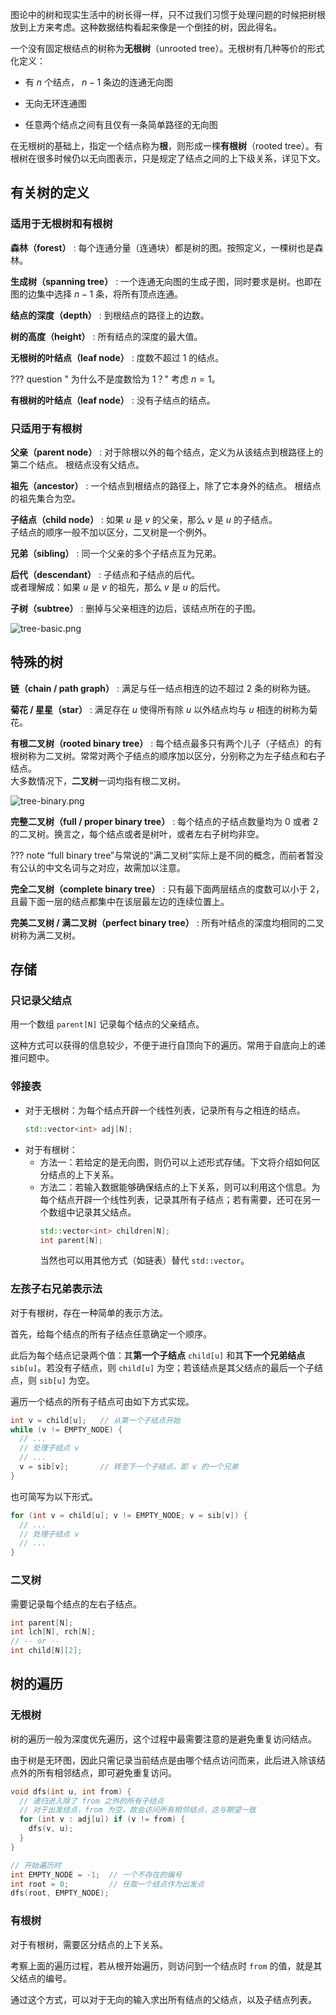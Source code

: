 图论中的树和现实生活中的树长得一样，只不过我们习惯于处理问题的时候把树根放到上方来考虑。这种数据结构看起来像是一个倒挂的树，因此得名。

一个没有固定根结点的树称为**无根树**（unrooted tree）。无根树有几种等价的形式化定义：

-   有 $n$ 个结点， $n-1$ 条边的连通无向图

-   无向无环连通图

-   任意两个结点之间有且仅有一条简单路径的无向图

在无根树的基础上，指定一个结点称为**根**，则形成一棵**有根树**（rooted tree）。有根树在很多时候仍以无向图表示，只是规定了结点之间的上下级关系，详见下文。

## 有关树的定义

### 适用于无根树和有根树

**森林（forest）**
:   每个连通分量（连通块）都是树的图。按照定义，一棵树也是森林。

**生成树（spanning tree）**
:   一个连通无向图的生成子图，同时要求是树。也即在图的边集中选择 $n - 1$ 条，将所有顶点连通。

**结点的深度（depth）**
:   到根结点的路径上的边数。

**树的高度（height）**
:   所有结点的深度的最大值。

**无根树的叶结点（leaf node）**
:   度数不超过 $1$ 的结点。

??? question " 为什么不是度数恰为 $1$？"
    考虑 $n = 1$。

**有根树的叶结点（leaf node）**
:   没有子结点的结点。

### 只适用于有根树

**父亲（parent node）**
:   对于除根以外的每个结点，定义为从该结点到根路径上的第二个结点。
    根结点没有父结点。

**祖先（ancestor）**
:   一个结点到根结点的路径上，除了它本身外的结点。
    根结点的祖先集合为空。

**子结点（child node）**
:   如果 $u$ 是 $v$ 的父亲，那么 $v$ 是 $u$ 的子结点。  
    子结点的顺序一般不加以区分，二叉树是一个例外。

**兄弟（sibling）**
:   同一个父亲的多个子结点互为兄弟。

**后代（descendant）**
:   子结点和子结点的后代。  
    或者理解成：如果 $u$ 是 $v$ 的祖先，那么 $v$ 是 $u$ 的后代。

**子树（subtree）**
:   删掉与父亲相连的边后，该结点所在的子图。

![tree-basic.png](images/tree-basic.png)

## 特殊的树

**链（chain / path graph）**
:   满足与任一结点相连的边不超过 $2$ 条的树称为链。

**菊花 / 星星（star）**
:   满足存在 $u$ 使得所有除 $u$ 以外结点均与 $u$ 相连的树称为菊花。

**有根二叉树（rooted binary tree）**
:   每个结点最多只有两个儿子（子结点）的有根树称为二叉树。常常对两个子结点的顺序加以区分，分别称之为左子结点和右子结点。  
    大多数情况下，**二叉树**一词均指有根二叉树。

![tree-binary.png](images/tree-binary.png)

**完整二叉树（full / proper binary tree）**
:   每个结点的子结点数量均为 0 或者 2 的二叉树。换言之，每个结点或者是树叶，或者左右子树均非空。  

??? note
    “full binary tree”与常说的“满二叉树”实际上是不同的概念，而前者暂没有公认的中文名词与之对应，故需加以注意。

**完全二叉树（complete binary tree）**
:   只有最下面两层结点的度数可以小于 2，且最下面一层的结点都集中在该层最左边的连续位置上。

**完美二叉树 / 满二叉树（perfect binary tree）**
:   所有叶结点的深度均相同的二叉树称为满二叉树。

## 存储

### 只记录父结点

用一个数组 `parent[N]` 记录每个结点的父亲结点。

这种方式可以获得的信息较少，不便于进行自顶向下的遍历。常用于自底向上的递推问题中。

### 邻接表

-   对于无根树：为每个结点开辟一个线性列表，记录所有与之相连的结点。
    ```cpp
    std::vector<int> adj[N];
    ```
-   对于有根树：
    *   方法一：若给定的是无向图，则仍可以上述形式存储。下文将介绍如何区分结点的上下关系。
    *   方法二：若输入数据能够确保结点的上下关系，则可以利用这个信息。为每个结点开辟一个线性列表，记录其所有子结点；若有需要，还可在另一个数组中记录其父结点。
        ```cpp
        std::vector<int> children[N];
        int parent[N];
        ```
        当然也可以用其他方式（如链表）替代 `std::vector`。

### 左孩子右兄弟表示法

对于有根树，存在一种简单的表示方法。

首先，给每个结点的所有子结点任意确定一个顺序。

此后为每个结点记录两个值：其**第一个子结点** `child[u]` 和其**下一个兄弟结点** `sib[u]`。若没有子结点，则 `child[u]` 为空；若该结点是其父结点的最后一个子结点，则 `sib[u]` 为空。

遍历一个结点的所有子结点可由如下方式实现。

```cpp
int v = child[u];   // 从第一个子结点开始
while (v != EMPTY_NODE) {
  // ...
  // 处理子结点 v
  // ...
  v = sib[v];       // 转至下一个子结点，即 v 的一个兄弟
}
```

也可简写为以下形式。

```cpp
for (int v = child[u]; v != EMPTY_NODE; v = sib[v]) {
  // ...
  // 处理子结点 v
  // ...
}
```

### 二叉树

需要记录每个结点的左右子结点。

```cpp
int parent[N];
int lch[N], rch[N];
// -- or --
int child[N][2];
```

## 树的遍历

<!-- TODO: 将「图的遍历」一篇的树上 DFS 内容移到这里 -->

### 无根树

树的遍历一般为深度优先遍历，这个过程中最需要注意的是避免重复访问结点。

由于树是无环图，因此只需记录当前结点是由哪个结点访问而来，此后进入除该结点外的所有相邻结点，即可避免重复访问。

```cpp
void dfs(int u, int from) {
  // 递归进入除了 from 之外的所有子结点
  // 对于出发结点，from 为空，故会访问所有相邻结点，这与期望一致
  for (int v : adj[u]) if (v != from) {
    dfs(v, u);
  }
}

// 开始遍历时
int EMPTY_NODE = -1;  // 一个不存在的编号
int root = 0;         // 任取一个结点作为出发点
dfs(root, EMPTY_NODE);
```

### 有根树

对于有根树，需要区分结点的上下关系。

考察上面的遍历过程，若从根开始遍历，则访问到一个结点时 `from` 的值，就是其父结点的编号。

通过这个方式，可以对于无向的输入求出所有结点的父结点，以及子结点列表。

<!-- TODO: 「图的遍历」中「二叉树」一节 -->
